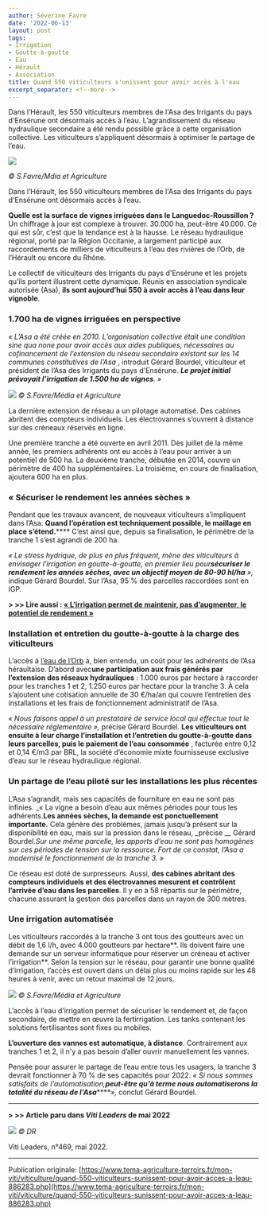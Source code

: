 ```yaml
---
author: Séverine Favre
date: '2022-06-13'
layout: post
tags:
- Irrigation
- Goutte-à-goutte
- Eau
- Hérault
- Association
title: Quand 550 viticulteurs s'unissent pour avoir accès à l'eau
excerpt_separator: <!--more-->
---
```


Dans l’Hérault, les 550 viticulteurs membres de l'Asa des Irrigants du pays d'Ensérune ont désormais accès à l’eau. L’agrandissement du réseau hydraulique secondaire a été rendu possible grâce à cette organisation collective. Les viticulteurs s’appliquent désormais à optimiser le partage de l’eau.

![](/assets/da5e9e4da8572e4f02a9285c3ec8818f.jpg)
<!--more-->
_© S.Favre/Mdia et Agriculture_


Dans l’Hérault, les 550 viticulteurs membres de l'Asa des Irrigants du pays d'Ensérune ont désormais accès à l’eau.


**Quelle est la surface de vignes irriguées dans le Languedoc-Roussillon ?** Un chiffrage à jour est complexe à trouver. 30.000 ha, peut-être 40.000. Ce qui est sûr, c’est que la tendance est à la hausse. Le réseau hydraulique régional, porté par la Région Occitanie, a largement participé aux raccordements de milliers de viticulteurs à l’eau des rivières de l’Orb, de l’Hérault ou encore du Rhône.

Le collectif de viticulteurs des Irrigants du pays d'Ensérune et les projets qu’ils portent illustrent cette dynamique. Réunis en association syndicale autorisée (Asa), **ils sont aujourd’hui 550 à avoir accès à l’eau dans leur vignoble**.

### 1.700 ha de vignes irriguées en perspective

_« L’Asa a été créée en 2010. L’organisation collective était une condition sine qua none pour avoir accès aux aides publiques, nécessaires au cofinancement de l’extension du réseau secondaire existant sur les 14 communes constitutives de l’Asa_ , introduit Gérard Bourdel, viticulteur et président de l’Asa des Irrigants du pays d'Ensérune. _**Le projet initial prévoyait l’irrigation de 1.500 ha de vignes**. »_

![](/assets/a68b35105838c4e0a10cc7fd4022f3b6.jpg)
_© S.Favre/Média et Agriculture_

La dernière extension de réseau a un pilotage automatisé. Des cabines abritent des compteurs individuels. Les électrovannes s’ouvrent à distance sur des créneaux réservés en ligne.


Une première tranche a été ouverte en avril 2011. Dès juillet de la même année, les premiers adhérents ont eu accès à l’eau pour arriver à un potentiel de 500 ha. La deuxième tranche, débutée en 2014, couvre un périmètre de 400 ha supplémentaires. La troisième, en cours de finalisation, ajoutera 600 ha en plus.

### « Sécuriser le rendement les années sèches »

Pendant que les travaux avancent, de nouveaux viticulteurs s’impliquent dans l’Asa. **Quand l’opération est techniquement possible, le maillage en place s’étend.****** C’est ainsi que, depuis sa finalisation, le périmètre de la tranche 1 s’est agrandi de 200 ha.

_« Le stress hydrique, de plus en plus fréquent, mène des viticulteurs à envisager l’irrigation en goutte-à-goutte, en premier lieu pour**sécuriser le rendement les années sèches, avec un objectif moyen de 80-90 hl/ha** »,_ indique Gérard Bourdel. Sur l’Asa, 95 % des parcelles raccordées sont en IGP.

**> >> Lire aussi : [« L’irrigation permet de maintenir, pas d’augmenter, le potentiel de rendement »](http://www.tema-agriculture-terroirs.fr/mon-viti/viticulture/lirrigation-permet-de-maintenir-pas-daugmenter-le-potentiel-de-rendement-852657.php)**

### Installation et entretien du goutte-à-goutte à la charge des viticulteurs

L’accès à [l’eau de l’Orb](https://www.brl.fr/fr/origine-de-la-ressource-en-eau) a, bien entendu, un coût pour les adhérents de l’Asa héraultaise. D’abord avec**une participation aux frais générés par l’extension des réseaux hydrauliques** : 1.000 euros par hectare à raccorder pour les tranches 1 et 2, 1.250 euros par hectare pour la tranche 3. À cela s’ajoutent une cotisation annuelle de 30 €/ha/an qui couvre l’entretien des installations et les frais de fonctionnement administratif de l’Asa. 

_« Nous faisons appel à un prestataire de service local qui effectue tout le nécessaire réglementaire_  _»,_ précise Gérard Bourdel. **Les viticulteurs ont ensuite à leur charge l’installation et l’entretien du goutte-à-goutte dans leurs parcelles, puis le paiement de l’eau consommée** , facturée entre 0,12 et 0,14 €/m3 par BRL, la société d’économie mixte fournisseuse exclusive d’eau sur le réseau hydraulique régional.

### Un partage de l’eau piloté sur les installations les plus récentes

L’Asa s’agrandit, mais ses capacités de fourniture en eau ne sont pas infinies. _« La vigne a besoin d’eau aux mêmes périodes pour tous les adhérents.**Les années sèches, la demande est ponctuellement importante.** Cela génère des problèmes, jamais jusqu’à présent sur la disponibilité en eau, mais sur la pression dans le réseau, _précise __ Gérard Bourdel._Sur une même parcelle, les apports d’eau ne sont pas homogènes sur ces périodes de tension sur la ressource. Fort de ce constat, l’Asa a modernisé le fonctionnement de la tranche 3. »_

Ce réseau est doté de surpresseurs. Aussi, **des cabines abritant des compteurs individuels et des électrovannes mesurent et contrôlent l’arrivée d’eau dans les parcelles**. Il y en a 58 répartis sur le périmètre, chacune assurant la gestion des parcelles dans un rayon de 300 mètres.

### Une irrigation automatisée

Les viticulteurs raccordés à la tranche 3 ont tous des goutteurs avec un débit de 1,6 l/h, avec 4.000 goutteurs par hectare**. Ils doivent faire une demande sur un serveur informatique pour réserver un créneau et activer l’irrigation**. Selon la tension sur le réseau, pour garantir une bonne qualité d’irrigation, l’accès est ouvert dans un délai plus ou moins rapide sur les 48 heures à venir, avec un retour maximal de 12 jours.

![](/assets/b3d073c89d2491e056cc912264c8316c.jpg)
_© S.Favre/Média et Agriculture_

L’accès à l’eau d’irrigation permet de sécuriser le rendement et, de façon secondaire, de mettre en œuvre la fertirrigation. Les tanks contenant les solutions fertilisantes sont fixes ou mobiles.

**L’ouverture des vannes est automatique, à distance**. Contrairement aux tranches 1 et 2, il n'y a pas besoin d’aller ouvrir manuellement les vannes.

Pensée pour assurer le partage de l’eau entre tous les usagers, la tranche 3 devrait fonctionner à 70 % de ses capacités pour 2022. _« Si nous sommes satisfaits de l'automatisation,**peut-être qu’à terme nous automatiserons la totalité du réseau de l'Asa**_****_»,_ conclut Gérard Bourdel.

* * *

**> >> Article paru dans _Viti Leaders_ de mai 2022**

![](/assets/4b348dca2c7b94f22528d20dfa203969.png)
_© DR_

Viti Leaders, n°469, mai 2022.


----

Publication originale: [https://www.tema-agriculture-terroirs.fr/mon-viti/viticulture/quand-550-viticulteurs-sunissent-pour-avoir-acces-a-leau-886283.php](https://www.tema-agriculture-terroirs.fr/mon-viti/viticulture/quand-550-viticulteurs-sunissent-pour-avoir-acces-a-leau-886283.php)
